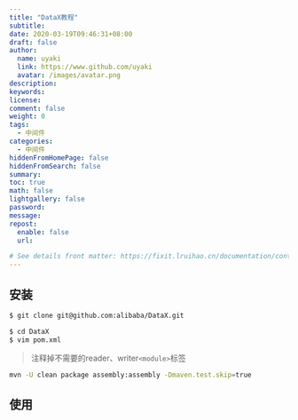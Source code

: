 ```yaml
---
title: "DataX教程"
subtitle: 
date: 2020-03-19T09:46:31+08:00
draft: false
author:
  name: uyaki
  link: https://www.github.com/uyaki
  avatar: /images/avatar.png
description:
keywords: 
license:
comment: false
weight: 0
tags:
  - 中间件 
categories:
  - 中间件
hiddenFromHomePage: false
hiddenFromSearch: false
summary:
toc: true
math: false
lightgallery: false
password:
message:
repost:
  enable: false
  url: 

# See details front matter: https://fixit.lruihao.cn/documentation/content-management/introduction/#front-matter
---
```


<!--more-->
## 安装

```sh
$ git clone git@github.com:alibaba/DataX.git
```

```sh
$ cd DataX
$ vim pom.xml
```

> 注释掉不需要的reader、writer`<module>`标签

```sh
mvn -U clean package assembly:assembly -Dmaven.test.skip=true
```

## 使用

